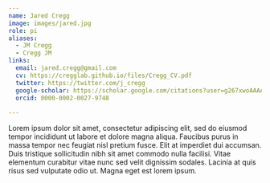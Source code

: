 ```yaml
---
name: Jared Cregg
image: images/jared.jpg
role: pi
aliases:
  - JM Cregg
  - Cregg JM
links:
  email: jared.cregg@gmail.com
  cv: https://cregglab.github.io/files/Cregg_CV.pdf
  twitter: https://twitter.com/j_cregg
  google-scholar: https://scholar.google.com/citations?user=g267xwoAAAAJ&hl
  orcid: 0000-0002-0027-9748
  
---
```


Lorem ipsum dolor sit amet, consectetur adipiscing elit, sed do eiusmod tempor incididunt ut labore et dolore magna aliqua.
Faucibus purus in massa tempor nec feugiat nisl pretium fusce.
Elit at imperdiet dui accumsan.
Duis tristique sollicitudin nibh sit amet commodo nulla facilisi.
Vitae elementum curabitur vitae nunc sed velit dignissim sodales.
Lacinia at quis risus sed vulputate odio ut.
Magna eget est lorem ipsum.
